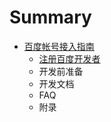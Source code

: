 # Summary

* [百度帐号接入指南](README.md)
  * [注册百度开发者](zhu-ce-bai-du-kai-fa-zhe.md)
  * 开发前准备
  * 开发文档
  * FAQ
  * 附录


